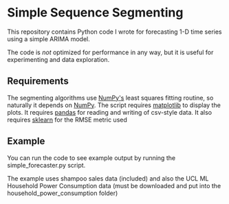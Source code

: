 Simple Sequence Segmenting
==========================

This repository contains Python code I wrote for forecasting 1-D time series using a simple ARIMA model. 

The code is *not* optimized for performance in any way, but it is useful for 
experimenting and data exploration.

Requirements
------------

The segmenting algorithms use [NumPy's][numpy] least squares fitting routine, so naturally it depends on [NumPy][numpy]. The script
requires [matplotlib][mpl] to display the plots. It requires [pandas] for reading and writing of csv-style data. It also requires [sklearn] for the RMSE metric used

Example
-------

You can run the code to see example output by running the simple_forecaster.py script.

The example uses shampoo sales data (included) and also the UCL ML Household Power Consumption data (must be downloaded and put into the household_power_consumption folder)


[keogh]: http://www.cs.ucr.edu/~eamonn/icdm-01.pdf "Keogh et al. An Online Algorithm for Segmenting Time Series"
[numpy]: http://numpy.scipy.org "NumPy"
[mpl]: http://matplotlib.sourceforge.net "Matplotlib"
[ecg]: http://myweb.msoe.edu/~martynsc/signals/ecg/ecg.html "ECG Data"
[pandas]: http://pandas.pydata.org/ "Pandas"
[sklearn]: http://scikit-learn.org/stable/ "Scikit-Learn"
